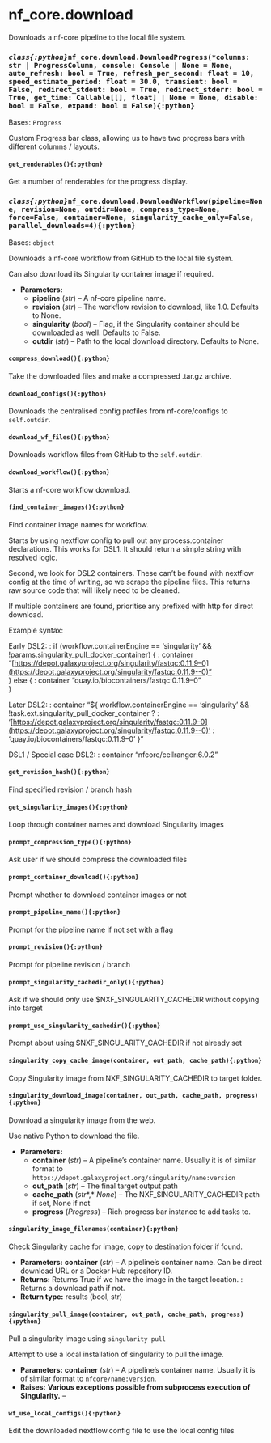 # nf_core.download

Downloads a nf-core pipeline to the local file system.

### _`class{:python}`_`nf_core.download.DownloadProgress(*columns: str | ProgressColumn, console: Console | None = None, auto_refresh: bool = True, refresh_per_second: float = 10, speed_estimate_period: float = 30.0, transient: bool = False, redirect_stdout: bool = True, redirect_stderr: bool = True, get_time: Callable[[], float] | None = None, disable: bool = False, expand: bool = False){:python}`

Bases: `Progress`

Custom Progress bar class, allowing us to have two progress
bars with different columns / layouts.

#### `get_renderables(){:python}`

Get a number of renderables for the progress display.

### _`class{:python}`_`nf_core.download.DownloadWorkflow(pipeline=None, revision=None, outdir=None, compress_type=None, force=False, container=None, singularity_cache_only=False, parallel_downloads=4){:python}`

Bases: `object`

Downloads a nf-core workflow from GitHub to the local file system.

Can also download its Singularity container image if required.

- **Parameters:**
  - **pipeline** (_str_) – A nf-core pipeline name.
  - **revision** (_str_) – The workflow revision to download, like 1.0. Defaults to None.
  - **singularity** (_bool_) – Flag, if the Singularity container should be downloaded as well. Defaults to False.
  - **outdir** (_str_) – Path to the local download directory. Defaults to None.

#### `compress_download(){:python}`

Take the downloaded files and make a compressed .tar.gz archive.

#### `download_configs(){:python}`

Downloads the centralised config profiles from nf-core/configs to `self.outdir`.

#### `download_wf_files(){:python}`

Downloads workflow files from GitHub to the `self.outdir`.

#### `download_workflow(){:python}`

Starts a nf-core workflow download.

#### `find_container_images(){:python}`

Find container image names for workflow.

Starts by using nextflow config to pull out any process.container
declarations. This works for DSL1. It should return a simple string with resolved logic.

Second, we look for DSL2 containers. These can’t be found with
nextflow config at the time of writing, so we scrape the pipeline files.
This returns raw source code that will likely need to be cleaned.

If multiple containers are found, prioritise any prefixed with http for direct download.

Example syntax:

Early DSL2:
: if (workflow.containerEngine == ‘singularity’ && !params.singularity_pull_docker_container) {
: container “[https://depot.galaxyproject.org/singularity/fastqc:0.11.9–0](https://depot.galaxyproject.org/singularity/fastqc:0.11.9--0)” <br/>
} else {
: container “quay.io/biocontainers/fastqc:0.11.9–0” <br/>
}

Later DSL2:
: container “${ workflow.containerEngine == ‘singularity’ && !task.ext.singularity_pull_docker_container ?
: ‘[https://depot.galaxyproject.org/singularity/fastqc:0.11.9–0](https://depot.galaxyproject.org/singularity/fastqc:0.11.9--0)’ :
‘quay.io/biocontainers/fastqc:0.11.9–0’ }”

DSL1 / Special case DSL2:
: container “nfcore/cellranger:6.0.2”

#### `get_revision_hash(){:python}`

Find specified revision / branch hash

#### `get_singularity_images(){:python}`

Loop through container names and download Singularity images

#### `prompt_compression_type(){:python}`

Ask user if we should compress the downloaded files

#### `prompt_container_download(){:python}`

Prompt whether to download container images or not

#### `prompt_pipeline_name(){:python}`

Prompt for the pipeline name if not set with a flag

#### `prompt_revision(){:python}`

Prompt for pipeline revision / branch

#### `prompt_singularity_cachedir_only(){:python}`

Ask if we should _only_ use $NXF_SINGULARITY_CACHEDIR without copying into target

#### `prompt_use_singularity_cachedir(){:python}`

Prompt about using $NXF_SINGULARITY_CACHEDIR if not already set

#### `singularity_copy_cache_image(container, out_path, cache_path){:python}`

Copy Singularity image from NXF_SINGULARITY_CACHEDIR to target folder.

#### `singularity_download_image(container, out_path, cache_path, progress){:python}`

Download a singularity image from the web.

Use native Python to download the file.

- **Parameters:**
  - **container** (_str_) – A pipeline’s container name. Usually it is of similar format
    to `https://depot.galaxyproject.org/singularity/name:version`
  - **out_path** (_str_) – The final target output path
  - **cache_path** (_str_\*,\* _None_) – The NXF_SINGULARITY_CACHEDIR path if set, None if not
  - **progress** (_Progress_) – Rich progress bar instance to add tasks to.

#### `singularity_image_filenames(container){:python}`

Check Singularity cache for image, copy to destination folder if found.

- **Parameters:**
  **container** (_str_) – A pipeline’s container name. Can be direct download URL
  or a Docker Hub repository ID.
- **Returns:**
  Returns True if we have the image in the target location.
  : Returns a download path if not.
- **Return type:**
  results (bool, str)

#### `singularity_pull_image(container, out_path, cache_path, progress){:python}`

Pull a singularity image using `singularity pull`

Attempt to use a local installation of singularity to pull the image.

- **Parameters:**
  **container** (_str_) – A pipeline’s container name. Usually it is of similar format
  to `nfcore/name:version`.
- **Raises:**
  **Various exceptions possible from subprocess execution** **of** **Singularity.** –

#### `wf_use_local_configs(){:python}`

Edit the downloaded nextflow.config file to use the local config files
